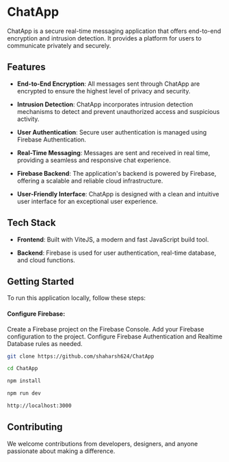 # ChatApp


ChatApp is a secure real-time messaging application that offers end-to-end encryption and intrusion detection. It provides a platform for users to communicate privately and securely.

## Features

- **End-to-End Encryption**: All messages sent through ChatApp are encrypted to ensure the highest level of privacy and security.

- **Intrusion Detection**: ChatApp incorporates intrusion detection mechanisms to detect and prevent unauthorized access and suspicious activity.

- **User Authentication**: Secure user authentication is managed using Firebase Authentication.

- **Real-Time Messaging**: Messages are sent and received in real time, providing a seamless and responsive chat experience.

- **Firebase Backend**: The application's backend is powered by Firebase, offering a scalable and reliable cloud infrastructure.

- **User-Friendly Interface**: ChatApp is designed with a clean and intuitive user interface for an exceptional user experience.

## Tech Stack

- **Frontend**: Built with ViteJS, a modern and fast JavaScript build tool.

- **Backend**: Firebase is used for user authentication, real-time database, and cloud functions.

## Getting Started

To run this application locally, follow these steps:

#### Configure Firebase:

Create a Firebase project on the Firebase Console.
Add your Firebase configuration to the project.
Configure Firebase Authentication and Realtime Database rules as needed.


   ```bash
   git clone https://github.com/shaharsh624/ChatApp
   ```
   ```bash
   cd ChatApp
   ```
   ```bash
   npm install
   ```
   ```bash
   npm run dev
   ```
   ```bash
   http://localhost:3000
   ```

## Contributing
We welcome contributions from developers, designers, and anyone passionate about making a difference.